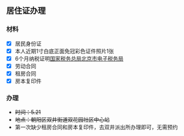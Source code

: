 ## 居住证办理

### 材料

* [x] 居民身份证
* [x] 本人近期1寸白底正面免冠彩色证件照片1张
* [x] 6个月纳税证明[国家税务总局北京市电子税务局](https://etax.beijing.chinatax.gov.cn/xxmh/html/index.html)
* [x] 劳动合同
* [x] 租房合同
* [x] 房本复印件

### 办理

- ~~时间：5.21~~
- ~~地点：朝阳区双井街道双花园社区中心站~~
- 第一次缺少租房合同和房本复印件，去双井派出所办理即可，无需预约


